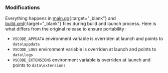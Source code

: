 ### Modifications

Everything happens in [main.go](https://github.com/portapps/vscodium-portable/blob/master/main.go){:target="_blank"} and [build.xml](https://github.com/portapps/vscodium-portable/blob/master/build.xml){:target="_blank"} files during build and launch process. Here is what differs from the original release to ensure portability :

* `VSCODE_APPDATA` environment variable is overriden at launch and points to `data\appdata`
* `VSCODE_LOGS` environment variable is overriden at launch and points to `data\logs`
* `VSCODE_EXTENSIONS` environment variable is overriden at launch and points to `data\extensions`
